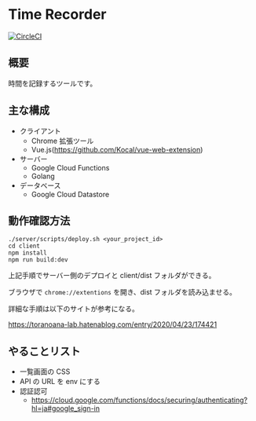 # Time Recorder

[![CircleCI](https://circleci.com/gh/yusuke0701/time-recorder.svg?style=svg)](https://circleci.com/gh/yusuke0701/time-recorder)

## 概要

時間を記録するツールです。

## 主な構成

- クライアント
  - Chrome 拡張ツール
  - Vue.js(https://github.com/Kocal/vue-web-extension)
- サーバー
  - Google Cloud Functions
  - Golang
- データベース
  - Google Cloud Datastore

## 動作確認方法

```
./server/scripts/deploy.sh <your_project_id>
cd client
npm install
npm run build:dev
```

上記手順でサーバー側のデプロイと client/dist フォルダができる。

ブラウザで `chrome://extentions` を開き、dist フォルダを読み込ませる。

詳細な手順は以下のサイトが参考になる。

https://toranoana-lab.hatenablog.com/entry/2020/04/23/174421

## やることリスト

- 一覧画面の CSS
- API の URL を env にする
- 認証認可
  - https://cloud.google.com/functions/docs/securing/authenticating?hl=ja#google_sign-in
